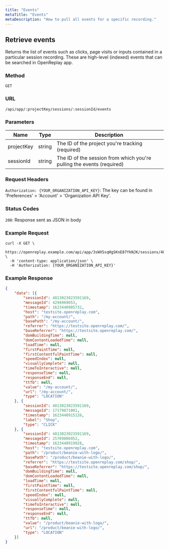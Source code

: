 ```yaml
---
title: "Events"
metaTitle: "Events"
metaDescription: "How to pull all events for a specific recording."
---
```


## Retrieve events

Returns the list of events such as clicks, page visits or inputs contained in a particular session recording. These are high-level (indexed) events that can be searched in OpenReplay app.

### Method
`GET`

### URL
`/api/app/:projectKey/sessions/:sessionId/events`

### Parameters

| Name | Type | Description |
|----------|-------------|-------------|
| projectKey | string | The ID of the project you're tracking (required) |
| sessionId | string | The ID of the session from which you're pulling the events (required) |

### Request Headers

`Authorization: {YOUR_ORGANIZATION_API_KEY}`: The key can be found in 'Preferences' > 'Account' > 'Organization API Key'.

### Status Codes

`200`: Response sent as JSON in body

### Example Request

```curl
curl -X GET \
  https://openreplay.example.com/api/app/3sWXSsqHgSKnE87YkNJK/sessions/4829313653526914/events \
  -H 'content-type: application/json' \
  -H 'Authorization: {YOUR_ORGANIZATION_API_KEY}'
```

### Example Response

```json
{
    "data": [{
        "sessionId": 4813023023591169,
        "messageId": 4294969053,
        "timestamp": 1623440905732,
        "host": "testsite.openreplay.com",
        "path": "/my-account/",
        "basePath": "/my-account/",
        "referrer": "https://testsite.openreplay.com/",
        "baseReferrer": "https://testsite.openreplay.com/",
        "domBuildingTime": null,
        "domContentLoadedTime": null,
        "loadTime": null,
        "firstPaintTime": null,
        "firstContentfulPaintTime": null,
        "speedIndex": null,
        "visuallyComplete": null,
        "timeToInteractive": null,
        "responseTime": null,
        "responseEnd": null,
        "ttfb": null,
        "value": "/my-account/",
        "url": "/my-account/",
        "type": "LOCATION"
    }, {
        "sessionId": 4813023023591169,
        "messageId": 17179871001,
        "timestamp": 1623440915126,
        "label": "Shop",
        "type": "CLICK"
    }, {
        "sessionId": 4813023023591169,
        "messageId": 25769806952,
        "timestamp": 1623440919928,
        "host": "testsite.openreplay.com",
        "path": "/product/beanie-with-logo/",
        "basePath": "/product/beanie-with-logo/",
        "referrer": "https://testsite.openreplay.com/shop/",
        "baseReferrer": "https://testsite.openreplay.com/shop/",
        "domBuildingTime": null,
        "domContentLoadedTime": null,
        "loadTime": null,
        "firstPaintTime": null,
        "firstContentfulPaintTime": null,
        "speedIndex": null,
        "visuallyComplete": null,
        "timeToInteractive": null,
        "responseTime": null,
        "responseEnd": null,
        "ttfb": null,
        "value": "/product/beanie-with-logo/",
        "url": "/product/beanie-with-logo/",
        "type": "LOCATION"
    }]
}
```
